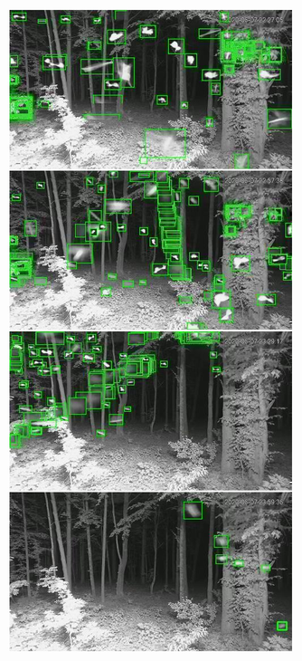 ![20200607-222703-225708](in/20200607/20200607-222703-225708_0_.jpg)
![20200607-225713-232718](in/20200607/20200607-225713-232718_0_.jpg)
![20200607-232723-235728](in/20200607/20200607-232723-235728_0_.jpg)
![20200607-235733-000003](in/20200607/20200607-235733-000003_0_.jpg)
